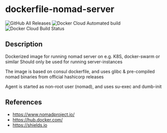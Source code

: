 # dockerfile-nomad-server
![GitHub All Releases](https://img.shields.io/github/downloads/www-aiqu-no/dockerfile-nomad-server/total)
![Docker Cloud Automated build](https://img.shields.io/docker/cloud/automated/aiqu/nomad-server)
![Docker Cloud Build Status](https://img.shields.io/docker/cloud/build/aiqu/nomad-server)

## Description
Dockerized image for running nomad server on e.g. K8S, docker-swarm or similar
Should only be used for running server-instances

The image is based on consul dockerfile, and uses glibc & pre-compiled nomad
binaries from official hashicorp releases

Agent is started as non-root user (nomad), and uses su-exec and dumb-init

## References
- https://www.nomadproject.io/
- https://hub.docker.com/
- https://shields.io
